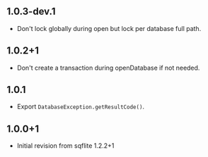 ## 1.0.3-dev.1

* Don't lock globally during open but lock per database full path.
 
## 1.0.2+1

* Don't create a transaction during openDatabase if not needed.

## 1.0.1

* Export `DatabaseException.getResultCode()`.

## 1.0.0+1

* Initial revision from sqflite 1.2.2+1
